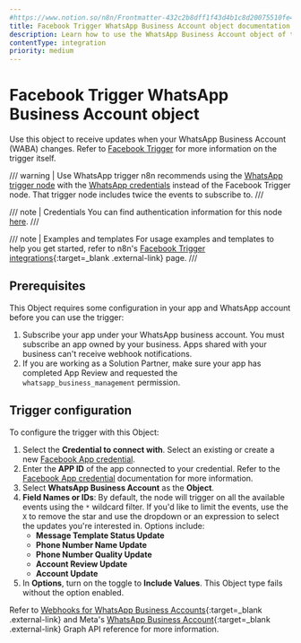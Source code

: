 ```yaml
---
#https://www.notion.so/n8n/Frontmatter-432c2b8dff1f43d4b1c8d20075510fe4
title: Facebook Trigger WhatsApp Business Account object documentation
description: Learn how to use the WhatsApp Business Account object of the Facebook Trigger node in n8n. Follow technical documentation to integrate the Facebook Trigger node's WhatsApp Business Account object into your workflows.
contentType: integration
priority: medium
---
```


# Facebook Trigger WhatsApp Business Account object

Use this object to receive updates when your WhatsApp Business Account (WABA) changes. Refer to [Facebook Trigger](/integrations/builtin/trigger-nodes/n8n-nodes-base.facebooktrigger/) for more information on the trigger itself.

/// warning | Use WhatsApp trigger
n8n recommends using the [WhatsApp trigger node](/integrations/builtin/trigger-nodes/n8n-nodes-base.whatsapptrigger/) with the [WhatsApp credentials](/integrations/builtin/credentials/whatsapp/) instead of the Facebook Trigger node. That trigger node includes twice the events to subscribe to.
///

/// note | Credentials
You can find authentication information for this node [here](/integrations/builtin/credentials/facebookapp/).
///

///  note  | Examples and templates
For usage examples and templates to help you get started, refer to n8n's [Facebook Trigger integrations](https://n8n.io/integrations/facebook-trigger/){:target=_blank .external-link} page.
///

## Prerequisites

This Object requires some configuration in your app and WhatsApp account before you can use the trigger:

1. Subscribe your app under your WhatsApp business account. You must subscribe an app owned by your business. Apps shared with your business can't receive webhook notifications.
1. If you are working as a Solution Partner, make sure your app has completed App Review and requested the `whatsapp_business_management` permission.

## Trigger configuration

To configure the trigger with this Object:

1. Select the **Credential to connect with**. Select an existing or create a new [Facebook App credential](/integrations/builtin/credentials/facebookapp/).
1. Enter the **APP ID** of the app connected to your credential. Refer to the [Facebook App credential](/integrations/builtin/credentials/facebookapp/) documentation for more information.
1. Select **WhatsApp Business Account** as the **Object**.
1. **Field Names or IDs**: By default, the node will trigger on all the available events using the `*` wildcard filter. If you'd like to limit the events, use the `X` to remove the star and use the dropdown or an expression to select the updates you're interested in. Options include:
    * **Message Template Status Update**
    * **Phone Number Name Update**
    * **Phone Number Quality Update**
    * **Account Review Update**
    * **Account Update**
1. In **Options**, turn on the toggle to **Include Values**. This Object type fails without the option enabled.

Refer to [Webhooks for WhatsApp Business Accounts](https://developers.facebook.com/docs/graph-api/webhooks/getting-started/webhooks-for-whatsapp){:target=_blank .external-link} and Meta's [WhatsApp Business Account](https://developers.facebook.com/docs/graph-api/webhooks/reference/whatsapp-business-account/){:target=_blank .external-link} Graph API reference for more information.

